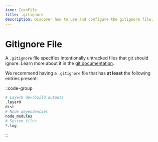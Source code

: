 ```yaml
---
icon: IconFile
title: .gitignore
description: Discover how to use and configure the gitignore file.
---
```


# Gitignore File

A `.gitignore` file specifies intentionally untracked files that git should ignore. Learn more about it in the [git documentation](https://git-scm.com/docs/gitignore).

We recommend having a `.gitignore` file that has **at least** the following entries present:

::code-group

```bash [.gitignore]
# Layer0 dev/build outputs
.layer0
dist
# Node dependencies
node_modules
# System files
*.log
```

::
